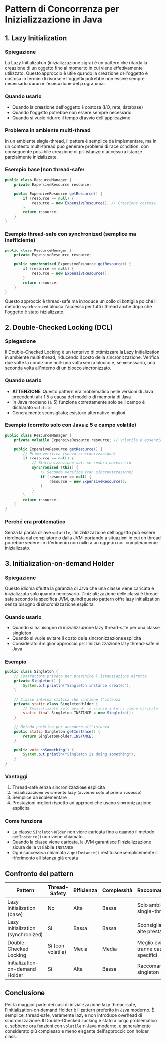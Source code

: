 # Pattern di Concorrenza per Inizializzazione in Java

## 1. Lazy Initialization

### Spiegazione
La Lazy Initialization (inizializzazione pigra) è un pattern che ritarda la creazione di un oggetto fino al momento in cui viene effettivamente utilizzato. Questo approccio è utile quando la creazione dell'oggetto è costosa in termini di risorse e l'oggetto potrebbe non essere sempre necessario durante l'esecuzione del programma.

### Quando usarlo
- Quando la creazione dell'oggetto è costosa (I/O, rete, database)
- Quando l'oggetto potrebbe non essere sempre necessario
- Quando si vuole ridurre il tempo di avvio dell'applicazione

### Problema in ambiente multi-thread
In un ambiente single-thread, il pattern è semplice da implementare, ma in un contesto multi-thread può generare problemi di race condition, con conseguente possibile creazione di più istanze o accesso a istanze parzialmente inizializzate.

### Esempio base (non thread-safe)

```java
public class ResourceManager {
    private ExpensiveResource resource;
    
    public ExpensiveResource getResource() {
        if (resource == null) {
            resource = new ExpensiveResource(); // Creazione costosa
        }
        return resource;
    }
}
```

### Esempio thread-safe con synchronized (semplice ma inefficiente)

```java
public class ResourceManager {
    private ExpensiveResource resource;
    
    public synchronized ExpensiveResource getResource() {
        if (resource == null) {
            resource = new ExpensiveResource(); 
        }
        return resource;
    }
}
```

Questo approccio è thread-safe ma introduce un collo di bottiglia poiché il metodo `synchronized` blocca l'accesso per tutti i thread anche dopo che l'oggetto è stato inizializzato.

## 2. Double-Checked Locking (DCL)

### Spiegazione
Il Double-Checked Locking è un tentativo di ottimizzare la Lazy Initialization in ambiente multi-thread, riducendo il costo della sincronizzazione. Verifica due volte la condizione null: una volta senza blocco e, se necessario, una seconda volta all'interno di un blocco sincronizzato.

### Quando usarlo
- **ATTENZIONE**: Questo pattern era problematico nelle versioni di Java precedenti alla 1.5 a causa del modello di memoria di Java
- In Java moderno (≥ 5) funziona correttamente solo se il campo è dichiarato `volatile`
- Generalmente sconsigliato; esistono alternative migliori

### Esempio (corretto solo con Java ≥ 5 e campo volatile)

```java
public class ResourceManager {
    private volatile ExpensiveResource resource; // volatile è essenziale!
    
    public ExpensiveResource getResource() {
        // Prima verifica (senza sincronizzazione)
        if (resource == null) {
            // Sincronizzazione solo se sembra necessario
            synchronized (this) {
                // Seconda verifica (con sincronizzazione)
                if (resource == null) {
                    resource = new ExpensiveResource();
                }
            }
        }
        return resource;
    }
}
```

### Perché era problematico
Senza la parola chiave `volatile`, l'inizializzazione dell'oggetto può essere riordinata dal compilatore o dalla JVM, portando a situazioni in cui un thread potrebbe vedere un riferimento non nullo a un oggetto non completamente inizializzato.

## 3. Initialization-on-demand Holder

### Spiegazione
Questo idioma sfrutta la garanzia di Java che una classe viene caricata e inizializzata solo quando necessario. L'inizializzazione delle classi è thread-safe secondo la specifica JVM, quindi questo pattern offre lazy initialization senza bisogno di sincronizzazione esplicita.

### Quando usarlo
- Quando si ha bisogno di inizializzazione lazy thread-safe per una classe singleton
- Quando si vuole evitare il costo della sincronizzazione esplicita
- Considerato il miglior approccio per l'inizializzazione lazy thread-safe in Java

### Esempio

```java
public class Singleton {
    // Costruttore privato per prevenire l'istanziazione diretta
    private Singleton() {
        System.out.println("Singleton instance created");
    }
    
    // Classe interna statica che contiene l'istanza
    private static class SingletonHolder {
        // Inizializzato solo quando la classe interna viene caricata
        static final Singleton INSTANCE = new Singleton();
    }
    
    // Metodo pubblico per accedere all'istanza
    public static Singleton getInstance() {
        return SingletonHolder.INSTANCE;
    }
    
    public void doSomething() {
        System.out.println("Singleton is doing something");
    }
}
```

### Vantaggi
1. Thread-safe senza sincronizzazione esplicita
2. Inizializzazione veramente lazy (avviene solo al primo accesso)
3. Semplice da implementare
4. Prestazioni migliori rispetto ad approcci che usano sincronizzazione esplicita

### Come funziona
- La classe `SingletonHolder` non viene caricata fino a quando il metodo `getInstance()` non viene chiamato
- Quando la classe viene caricata, la JVM garantisce l'inizializzazione sicura della variabile `INSTANCE`
- Ogni successiva chiamata a `getInstance()` restituisce semplicemente il riferimento all'istanza già creata

## Confronto dei pattern

| Pattern | Thread-Safety | Efficienza | Complessità | Raccomandazione |
|---------|--------------|------------|------------|-----------------|
| Lazy Initialization (base) | No | Alta | Bassa | Solo ambiente single-thread |
| Lazy Initialization (synchronized) | Sì | Bassa | Bassa | Sconsigliato per alte prestazioni |
| Double-Checked Locking | Sì (con volatile) | Media | Media | Meglio evitare, tranne casi specifici |
| Initialization-on-demand Holder | Sì | Alta | Bassa | Raccomandato per singleton |

## Conclusione

Per la maggior parte dei casi di inizializzazione lazy thread-safe, l'Initialization-on-demand Holder è il pattern preferito in Java moderno. È semplice, thread-safe, veramente lazy e non introduce overhead di sincronizzazione. Il Double-Checked Locking è stato a lungo problematico e, sebbene ora funzioni con `volatile` in Java moderno, è generalmente considerato più complesso e meno elegante dell'approccio con holder class.

